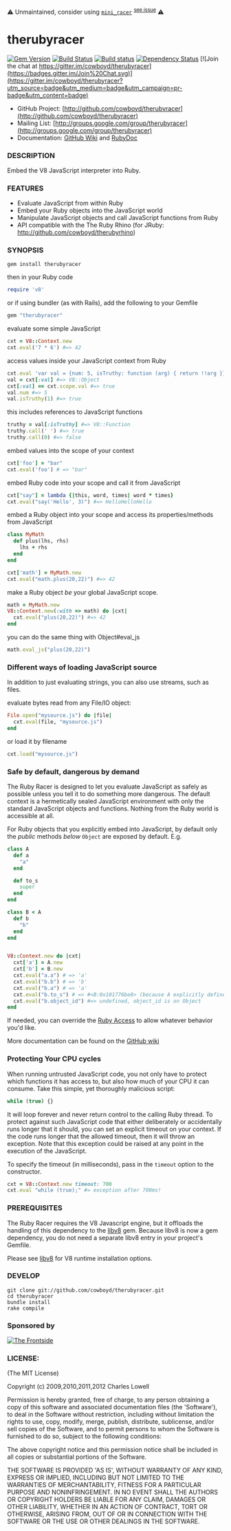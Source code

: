 ⚠️ Unmaintained, consider using [`mini_racer`](https://github.com/rubyjs/mini_racer) <sup><a href="https://github.com/rubyjs/therubyracer/issues/462">see issue</a></sup> ⚠️

# therubyracer

[![Gem Version](https://badge.fury.io/rb/therubyracer.png)](http://badge.fury.io/rb/therubyracer)
[![Build Status](https://travis-ci.org/cowboyd/therubyracer.png?branch=master)](https://travis-ci.org/cowboyd/therubyracer)
[![Build status](https://ci.appveyor.com/api/projects/status/aqw06doke164dca7?svg=true)](https://ci.appveyor.com/project/cowboyd/therubyracer)
[![Dependency Status](https://gemnasium.com/cowboyd/therubyracer.png)](https://gemnasium.com/cowboyd/therubyracer)
[![Join the chat at https://gitter.im/cowboyd/therubyracer](https://badges.gitter.im/Join%20Chat.svg)](https://gitter.im/cowboyd/therubyracer?utm_source=badge&utm_medium=badge&utm_campaign=pr-badge&utm_content=badge)


* GitHub Project: [http://github.com/cowboyd/therubyracer](http://github.com/cowboyd/therubyracer)
* Mailing List: [http://groups.google.com/group/therubyracer](http://groups.google.com/group/therubyracer)
* Documentation: [GitHub Wiki](https://github.com/cowboyd/therubyracer/wiki) and [RubyDoc](http://rubydoc.info/gems/therubyracer)

### DESCRIPTION

Embed the V8 JavaScript interpreter into Ruby.

### FEATURES

* Evaluate JavaScript from within Ruby
* Embed your Ruby objects into the JavaScript world
* Manipulate JavaScript objects and call JavaScript functions from Ruby
* API compatible with the The Ruby Rhino (for JRuby: http://github.com/cowboyd/therubyrhino)

### SYNOPSIS

    gem install therubyracer

then in your Ruby code

```ruby
require 'v8'
```

or if using bundler (as with Rails), add the following to your Gemfile

```ruby
gem "therubyracer"
```

evaluate some simple JavaScript

```ruby
cxt = V8::Context.new
cxt.eval('7 * 6') #=> 42
```

access values inside your JavaScript context from Ruby

```ruby
cxt.eval 'var val = {num: 5, isTruthy: function (arg) { return !!arg }}'
val = cxt[:val] #=> V8::Object
cxt[:val] == cxt.scope.val #=> true
val.num #=> 5
val.isTruthy(1) #=> true
```

this includes references to JavaScript functions

```ruby
truthy = val[:isTruthy] #=> V8::Function
truthy.call(' ') #=> true
truthy.call(0) #=> false
```

embed values into the scope of your context

```ruby
cxt['foo'] = "bar"
cxt.eval('foo') # => "bar"
```

embed Ruby code into your scope and call it from JavaScript

```ruby
cxt["say"] = lambda {|this, word, times| word * times}
cxt.eval("say('Hello', 3)") #=> HelloHelloHello
```

embed a Ruby object into your scope and access its properties/methods
from JavaScript

```ruby
class MyMath
  def plus(lhs, rhs)
    lhs + rhs
  end
end

cxt['math'] = MyMath.new
cxt.eval("math.plus(20,22)") #=> 42
```

make a Ruby object *be* your global JavaScript scope.

```ruby
math = MyMath.new
V8::Context.new(:with => math) do |cxt|
  cxt.eval("plus(20,22)") #=> 42
end
```

you can do the same thing with Object#eval_js

```ruby
math.eval_js("plus(20,22)")
```

### Different ways of loading JavaScript source

In addition to just evaluating strings, you can also use streams, such
as files.

evaluate bytes read from any File/IO object:

```ruby
File.open("mysource.js") do |file|
  cxt.eval(file, "mysource.js")
end
```

or load it by filename

```ruby
cxt.load("mysource.js")
```

### Safe by default, dangerous by demand

The Ruby Racer is designed to let you evaluate JavaScript as safely as
possible unless you tell it to do something more dangerous. The
default context is a hermetically sealed JavaScript environment with
only the standard JavaScript objects and functions. Nothing from the
Ruby world is accessible at all.

For Ruby objects that you explicitly embed into JavaScript, by default
only the _public_ methods _below_ `Object` are exposed by default.
E.g.

```ruby
class A
  def a
    "a"
  end

  def to_s
    super
  end
end

class B < A
  def b
    "b"
  end
end


V8::Context.new do |cxt|
  cxt['a'] = A.new
  cxt['b'] = B.new
  cxt.eval("a.a") # => 'a'
  cxt.eval("b.b") # => 'b'
  cxt.eval("b.a") # => 'a'
  cxt.eval("b.to_s") # => #<B:0x101776be8> (because A explicitly defined it)
  cxt.eval("b.object_id") #=> undefined, object_id is on Object
end
```

If needed, you can override the [Ruby Access][access] to allow whatever
behavior you'd like.

[access]:https://github.com/cowboyd/therubyracer/blob/master/lib/v8/access.rb

More documentation can be found on the [GitHub wiki](https://github.com/cowboyd/therubyracer/wiki)

### Protecting Your CPU cycles

When running untrusted JavaScript code, you not only have to protect
which functions it has access to, but also how much of your CPU it can
consume. Take this simple, yet thoroughly malicious script:

```javascript
while (true) {}
```

It will loop forever and never return control to the calling Ruby
thread. To protect against such JavaScript code that either
deliberately or accidentally runs longer that it should, you can
set an explicit timeout on your context. If the code runs longer that
the allowed timeout, then it will throw an exception. Note that this
exception could be raised at any point in the execution of the
JavaScript.

To specify the timeout (in milliseconds), pass in the `timeout` option
to the constructor.

```ruby
cxt = V8::Context.new timeout: 700
cxt.eval "while (true);" #= exception after 700ms!
```

### PREREQUISITES

The Ruby Racer requires the V8 Javascript engine, but it offloads the
handling of this dependency to the
[libv8](https://github.com/cowboyd/libv8) gem. Because libv8 is now a
gem dependency, you do not need a separate libv8 entry in your
project's Gemfile.

Please see [libv8](https://github.com/cowboyd/libv8) for V8 runtime
installation options.

### DEVELOP

    git clone git://github.com/cowboyd/therubyracer.git
    cd therubyracer
    bundle install
    rake compile

### Sponsored by

<a href="https://frontside.io">![The Frontside](/thefrontside.png)</a>

### LICENSE:

(The MIT License)

Copyright (c) 2009,2010,2011,2012 Charles Lowell

Permission is hereby granted, free of charge, to any person obtaining
a copy of this software and associated documentation files (the
'Software'), to deal in the Software without restriction, including
without limitation the rights to use, copy, modify, merge, publish,
distribute, sublicense, and/or sell copies of the Software, and to
permit persons to whom the Software is furnished to do so, subject to
the following conditions:

The above copyright notice and this permission notice shall be
included in all copies or substantial portions of the Software.

THE SOFTWARE IS PROVIDED 'AS IS', WITHOUT WARRANTY OF ANY KIND,
EXPRESS OR IMPLIED, INCLUDING BUT NOT LIMITED TO THE WARRANTIES OF
MERCHANTABILITY, FITNESS FOR A PARTICULAR PURPOSE AND NONINFRINGEMENT.
IN NO EVENT SHALL THE AUTHORS OR COPYRIGHT HOLDERS BE LIABLE FOR ANY
CLAIM, DAMAGES OR OTHER LIABILITY, WHETHER IN AN ACTION OF CONTRACT,
TORT OR OTHERWISE, ARISING FROM, OUT OF OR IN CONNECTION WITH THE
SOFTWARE OR THE USE OR OTHER DEALINGS IN THE SOFTWARE.

[1]: https://github.com/cowboyd/libv8
[2]: http://code.google.com/p/v8/wiki/BuildingWithGYP
